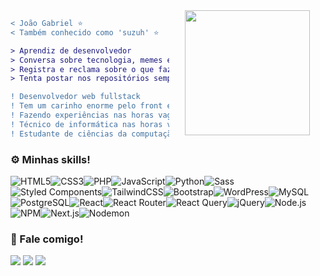 <img align="right" height="200" style="margin-left: 25px; margin-right: 25px" src="https://media.tenor.com/8UWfGAWOOMwAAAAi/dream-robot.gif"/>

```diff
< João Gabriel ⭐
< Também conhecido como 'suzuh' ⭐

> Aprendiz de desenvolvedor
> Conversa sobre tecnologia, memes e coisas aleatórias
> Registra e reclama sobre o que faz no Twitter/X '@gabescript'
> Tenta postar nos repositórios sempre que poder

! Desenvolvedor web fullstack
! Tem um carinho enorme pelo front end
! Fazendo experiências nas horas vagas em akiba.com.br
! Técnico de informática nas horas vagas em algum lugar
! Estudante de ciências da computação

```
### ⚙️ Minhas skills!
<div style="display: flex; flex-wrap: wrap;">
    <img src="https://img.shields.io/badge/html5-%23E34F26.svg?style=for-the-badge&logo=html5&logoColor=white" alt="HTML5">
    <img src="https://img.shields.io/badge/CSS3-1572B6?style=for-the-badge&logo=css3&logoColor=white" alt="CSS3">
    <img src="https://img.shields.io/badge/PHP-777BB4?style=for-the-badge&logo=php&logoColor=white" alt="PHP">
    <img src="https://img.shields.io/badge/JavaScript-323330?style=for-the-badge&logo=javascript&logoColor=F7DF1E" alt="JavaScript">
    <img src="https://img.shields.io/badge/Python-14354C?style=for-the-badge&logo=python&logoColor=white" alt="Python">
    <img src="https://img.shields.io/badge/Sass-CC6699?style=for-the-badge&logo=sass&logoColor=white" alt="Sass">
    <img src="https://img.shields.io/badge/styled--components-DB7093?style=for-the-badge&logo=styled-components&logoColor=white" alt="Styled Components">
    <img src="https://img.shields.io/badge/tailwindcss-%2338B2AC.svg?style=for-the-badge&logo=tailwind-css&logoColor=white" alt="TailwindCSS">
    <img src="https://img.shields.io/badge/Bootstrap-563D7C?style=for-the-badge&logo=bootstrap&logoColor=white" alt="Bootstrap">
    <img src="https://img.shields.io/badge/WordPress-%23117AC9.svg?style=for-the-badge&logo=WordPress&logoColor=white" alt="WordPress">
    <img src="https://img.shields.io/badge/MySQL-00000F?style=for-the-badge&logo=mysql&logoColor=white" alt="MySQL">
    <img src="https://img.shields.io/badge/PostgreSQL-316192?style=for-the-badge&logo=postgresql&logoColor=white" alt="PostgreSQL">
    <img src="https://img.shields.io/badge/React-20232A?style=for-the-badge&logo=react&logoColor=61DAFB" alt="React">
    <img src="https://img.shields.io/badge/React_Router-CA4245?style=for-the-badge&logo=react-router&logoColor=white" alt="React Router">
    <img src="https://img.shields.io/badge/-React%20Query-FF4154?style=for-the-badge&logo=react%20query&logoColor=white" alt="React Query">
    <img src="https://img.shields.io/badge/jQuery-0769AD?style=for-the-badge&logo=jquery&logoColor=white" alt="jQuery">
    <img src="https://img.shields.io/badge/Node.js-43853D?style=for-the-badge&logo=node.js&logoColor=white" alt="Node.js">
    <img src="https://img.shields.io/badge/NPM-%23CB3837.svg?style=for-the-badge&logo=npm&logoColor=white" alt="NPM">
    <img src="https://img.shields.io/badge/Next-black?style=for-the-badge&logo=next.js&logoColor=white" alt="Next.js">
    <img src="https://img.shields.io/badge/NODEMON-%23323330.svg?style=for-the-badge&logo=nodemon&logoColor=%BBDEAD" alt="Nodemon">
</div>


### 👋 Fale comigo!
<a href="https://twitter.com/gabescript"><img src="https://img.shields.io/badge/Twitter-1DA1F2?style=for-the-badge&logo=twitter&logoColor=white"></img></a>
<a href="https://www.instagram.com/_gabescript/"><img src="https://img.shields.io/badge/Instagram-E4405F?style=for-the-badge&logo=instagram&logoColor=white"></img></a>
<a href="https://www.linkedin.com/in/joaogabrielleal/"><img src="https://img.shields.io/badge/LinkedIn-0077B5?style=for-the-badge&logo=linkedin&logoColor=white"></img></a>


